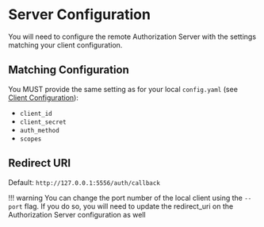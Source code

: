 # Server Configuration

You will need to configure the remote Authorization Server with the settings matching your client configuration. 

## Matching Configuration

You MUST provide the same setting as for your local `config.yaml` (see [Client Configuration](/config)): 

* `client_id`
* `client_secret`
* `auth_method` 
* `scopes` 

## Redirect URI

Default: `http://127.0.0.1:5556/auth/callback`

!!! warning
    You can change the port number of the local client using the `--port` flag. If you do so, you will need to update the redirect_uri on the Authorization Server configuration as well



